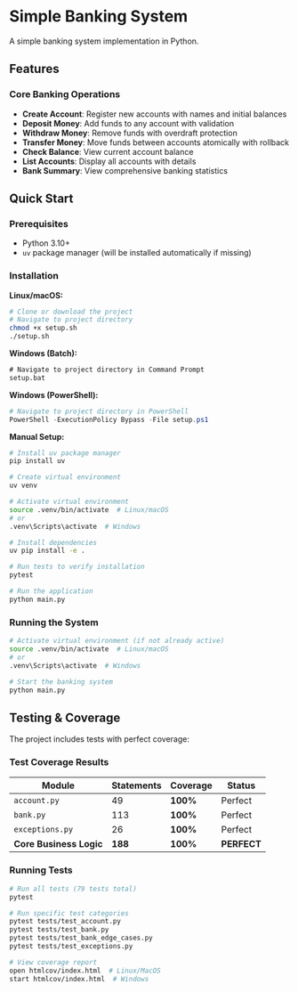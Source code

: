 # Simple Banking System

A simple banking system implementation in Python.


## Features

### Core Banking Operations
- **Create Account**: Register new accounts with names and initial balances
- **Deposit Money**: Add funds to any account with validation
- **Withdraw Money**: Remove funds with overdraft protection
- **Transfer Money**: Move funds between accounts atomically with rollback
- **Check Balance**: View current account balance
- **List Accounts**: Display all accounts with details
- **Bank Summary**: View comprehensive banking statistics

## Quick Start

### Prerequisites
- Python 3.10+
- `uv` package manager (will be installed automatically if missing)

### Installation

**Linux/macOS:**
```bash
# Clone or download the project
# Navigate to project directory
chmod +x setup.sh
./setup.sh
```

**Windows (Batch):**
```cmd
# Navigate to project directory in Command Prompt
setup.bat
```

**Windows (PowerShell):**
```powershell
# Navigate to project directory in PowerShell
PowerShell -ExecutionPolicy Bypass -File setup.ps1
```

**Manual Setup:**
```bash
# Install uv package manager
pip install uv

# Create virtual environment
uv venv

# Activate virtual environment
source .venv/bin/activate  # Linux/macOS
# or
.venv\Scripts\activate  # Windows

# Install dependencies
uv pip install -e .

# Run tests to verify installation
pytest

# Run the application
python main.py
```

### Running the System

```bash
# Activate virtual environment (if not already active)
source .venv/bin/activate  # Linux/macOS
# or
.venv\Scripts\activate  # Windows

# Start the banking system
python main.py
```

## Testing & Coverage

The project includes tests with perfect coverage:

### Test Coverage Results
| Module | Statements | Coverage | Status |
|--------|------------|----------|---------|
| `account.py` | 49 | **100%** |  Perfect |
| `bank.py` | 113 | **100%** |  Perfect |
| `exceptions.py` | 26 | **100%** |  Perfect |
| **Core Business Logic** | **188** | **100%** |  **PERFECT** |

### Running Tests

```bash
# Run all tests (79 tests total)
pytest

# Run specific test categories
pytest tests/test_account.py
pytest tests/test_bank.py
pytest tests/test_bank_edge_cases.py
pytest tests/test_exceptions.py

# View coverage report
open htmlcov/index.html  # Linux/MacOS
start htmlcov/index.html  # Windows
```
